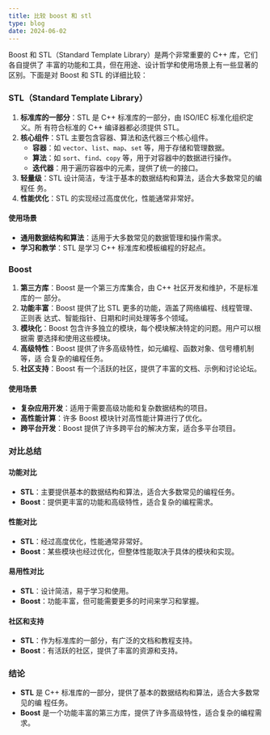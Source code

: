 ```yaml
---
title: 比较 boost 和 stl
type: blog
date: 2024-06-02
---
```


Boost 和 STL（Standard Template Library）是两个非常重要的 C++ 库，它们各自提供了
丰富的功能和工具，但在用途、设计哲学和使用场景上有一些显著的区别。下面是对 Boost
和 STL 的详细比较：

### STL（Standard Template Library）

1. **标准库的一部分**：STL 是 C++ 标准库的一部分，由 ISO/IEC 标准化组织定义。所
   有符合标准的 C++ 编译器都必须提供 STL。
2. **核心组件**：STL 主要包含容器、算法和迭代器三个核心组件。
   - **容器**：如 `vector`、`list`、`map`、`set` 等，用于存储和管理数据。
   - **算法**：如 `sort`、`find`、`copy` 等，用于对容器中的数据进行操作。
   - **迭代器**：用于遍历容器中的元素，提供了统一的接口。
3. **轻量级**：STL 设计简洁，专注于基本的数据结构和算法，适合大多数常见的编程任
   务。
4. **性能优化**：STL 的实现经过高度优化，性能通常非常好。

#### 使用场景

- **通用数据结构和算法**：适用于大多数常见的数据管理和操作需求。
- **学习和教学**：STL 是学习 C++ 标准库和模板编程的好起点。

### Boost

1. **第三方库**：Boost 是一个第三方库集合，由 C++ 社区开发和维护，不是标准库的一
   部分。
2. **功能丰富**：Boost 提供了比 STL 更多的功能，涵盖了网络编程、线程管理、正则表
   达式、智能指针、日期和时间处理等多个领域。
3. **模块化**：Boost 包含许多独立的模块，每个模块解决特定的问题。用户可以根据需
   要选择和使用这些模块。
4. **高级特性**：Boost 提供了许多高级特性，如元编程、函数对象、信号槽机制等，适
   合复杂的编程任务。
5. **社区支持**：Boost 有一个活跃的社区，提供了丰富的文档、示例和讨论论坛。

#### 使用场景

- **复杂应用开发**：适用于需要高级功能和复杂数据结构的项目。
- **高性能计算**：许多 Boost 模块针对高性能计算进行了优化。
- **跨平台开发**：Boost 提供了许多跨平台的解决方案，适合多平台项目。

### 对比总结

#### 功能对比

- **STL**：主要提供基本的数据结构和算法，适合大多数常见的编程任务。
- **Boost**：提供更丰富的功能和高级特性，适合复杂的编程需求。

#### 性能对比

- **STL**：经过高度优化，性能通常非常好。
- **Boost**：某些模块也经过优化，但整体性能取决于具体的模块和实现。

#### 易用性对比

- **STL**：设计简洁，易于学习和使用。
- **Boost**：功能丰富，但可能需要更多的时间来学习和掌握。

#### 社区和支持

- **STL**：作为标准库的一部分，有广泛的文档和教程支持。
- **Boost**：有活跃的社区，提供了丰富的资源和支持。

### 结论

- **STL** 是 C++ 标准库的一部分，提供了基本的数据结构和算法，适合大多数常见的编
  程任务。
- **Boost** 是一个功能丰富的第三方库，提供了许多高级特性，适合复杂的编程需求。
